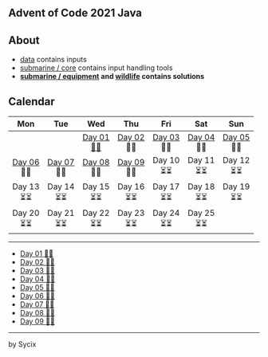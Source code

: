 ## Advent of Code 2021 Java

## About
* [data](https://github.com/Sycix-HK/Advent-of-Code-2021/tree/main/Java/data) contains inputs
* [submarine / core](https://github.com/Sycix-HK/Advent-of-Code-2021/tree/main/Java/submarine/core) contains input handling tools
* **[submarine / equipment](https://github.com/Sycix-HK/Advent-of-Code-2021/tree/main/Java/submarine/equipment) and [wildlife](https://github.com/Sycix-HK/Advent-of-Code-2021/tree/main/Java/wildlife) contains solutions**

## Calendar

| Mon | Tue | Wed | Thu | Fri | Sat | Sun |
|:---:|:---:|:---:|:---:|:---:|:---:|:---:|
|     |     | [Day 01 <br> 🌟🌟](https://github.com/Sycix-HK/Advent-of-Code-2021/tree/main/Java/submarine/equipment/sonar)<br> | [Day 02](https://github.com/Sycix-HK/Advent-of-Code-2021/tree/main/Java/submarine/equipment/propeller)<br>🌟🌟 | [Day 03](https://github.com/Sycix-HK/Advent-of-Code-2021/tree/main/Java/submarine/equipment/diagnostics)<br>🌟🌟 | [Day 04](https://github.com/Sycix-HK/Advent-of-Code-2021/tree/main/Java/submarine/equipment/entertainment)<br>🌟🌟 | [Day 05](https://github.com/Sycix-HK/Advent-of-Code-2021/tree/main/Java/submarine/equipment/sonar)<br>🌟🌟 |
| [Day 06](https://github.com/Sycix-HK/Advent-of-Code-2021/tree/main/Java/wildlife) <br> 🌟🌟 | [Day 07](https://github.com/Sycix-HK/Advent-of-Code-2021/tree/main/Java/wildlife) <br> 🌟🌟 | [Day 08](https://github.com/Sycix-HK/Advent-of-Code-2021/tree/main/Java/submarine/emergency) <br> 🌟🌟 | [Day 09](https://github.com/Sycix-HK/Advent-of-Code-2021/tree/main/Java/submarine/equipment/sonar) <br> 🌟🌟 | Day 10 <br> ⏳⏳ | Day 11 <br> ⏳⏳ | Day 12 <br> ⏳⏳ | 
| Day 13 <br> ⏳⏳ | Day 14 <br> ⏳⏳ | Day 15 <br> ⏳⏳ | Day 16 <br> ⏳⏳ | Day 17 <br> ⏳⏳ | Day 18 <br> ⏳⏳ | Day 19 <br> ⏳⏳ | 
| Day 20 <br> ⏳⏳ | Day 21 <br> ⏳⏳ | Day 22 <br> ⏳⏳ | Day 23 <br> ⏳⏳ | Day 24 <br> ⏳⏳ | Day 25 <br> ⏳⏳ |   |

---

* [Day 01 🌟🌟](https://github.com/Sycix-HK/Advent-of-Code-2021/tree/main/Java/submarine/equipment/sonar)
* [Day 02 🌟🌟](https://github.com/Sycix-HK/Advent-of-Code-2021/tree/main/Java/submarine/equipment/propeller)
* [Day 03 🌟🌟](https://github.com/Sycix-HK/Advent-of-Code-2021/tree/main/Java/submarine/equipment/diagnostics)
* [Day 04 🌟🌟](https://github.com/Sycix-HK/Advent-of-Code-2021/tree/main/Java/submarine/equipment/entertainment)
* [Day 05 🌟🌟](https://github.com/Sycix-HK/Advent-of-Code-2021/tree/main/Java/submarine/equipment/sonar)
* [Day 06 🌟🌟](https://github.com/Sycix-HK/Advent-of-Code-2021/tree/main/Java/wildlife)
* [Day 07 🌟🌟](https://github.com/Sycix-HK/Advent-of-Code-2021/tree/main/Java/wildlife)
* [Day 08 🌟🌟](https://github.com/Sycix-HK/Advent-of-Code-2021/tree/main/Java/submarine/emergency)
* [Day 09 🌟🌟](https://github.com/Sycix-HK/Advent-of-Code-2021/tree/main/Java/submarine/equipment/sonar)

---

by Sycix
